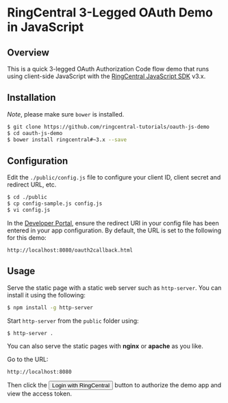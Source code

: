 RingCentral 3-Legged OAuth Demo in JavaScript
=============================================

## Overview

This is a quick 3-legged OAuth Authorization Code flow demo that runs using client-side JavaScript with the [RingCentral JavaScript SDK](https://github.com/ringcentral/ringcentral-js) v3.x.

## Installation

*Note*, please make sure `bower` is installed.

```bash
$ git clone https://github.com/ringcentral-tutorials/oauth-js-demo
$ cd oauth-js-demo
$ bower install ringcentral#~3.x --save
```

## Configuration

Edit the `./public/config.js` file to configure your client ID, client secret and redirect URL, etc.

```bash
$ cd ./public
$ cp config-sample.js config.js
$ vi config.js
```

In the [Developer Portal](http://developer.ringcentral.com/), ensure the redirect URI in your config file has been entered in your app configuration. By default, the URL is set to the following for this demo:

```
http://localhost:8080/oauth2callback.html
```

## Usage

Serve the static page with a static web server such as `http-server`. You can install it using the following:

```bash
$ npm install -g http-server
```

Start `http-server` from the `public` folder using:

```bash
$ http-server .
```

You can also serve the static pages with **nginx** or **apache** as you like.

Go to the URL:

```
http://localhost:8080
````

Then click the <input type="button" value="Login with RingCentral"> button to authorize the demo app and view the access token.
